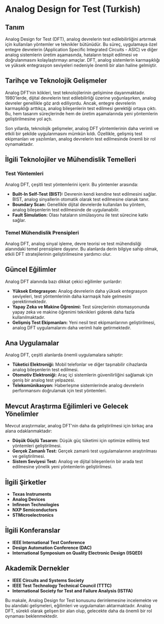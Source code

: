 # Analog Design for Test (Turkish)

## Tanım

Analog Design for Test (DFT), analog devrelerin test edilebilirliğini artırmak için kullanılan yöntemler ve teknikler bütünüdür. Bu süreç, uygulamaya özel entegre devrelerin (Application Specific Integrated Circuits - ASIC) ve diğer analog sistemlerin üretim aşamasında, hataların tespit edilmesi ve doğrulanmasını kolaylaştırmayı amaçlar. DFT, analog sistemlerin karmaşıklığı ve yüksek entegrasyon seviyeleri nedeniyle önemli bir alan haline gelmiştir.

## Tarihçe ve Teknolojik Gelişmeler

Analog DFT’nin kökleri, test teknolojilerinin gelişimine dayanmaktadır. 1980'lerde, dijital devrelerin test edilebilirliği üzerine yoğunlaşırken, analog devreler genellikle göz ardı ediliyordu. Ancak, entegre devrelerin karmaşıklığı arttıkça, analog bileşenlerin test edilmesi gerektiği ortaya çıktı. Bu, hem tasarım süreçlerinde hem de üretim aşamalarında yeni yöntemlerin geliştirilmesine yol açtı.

Son yıllarda, teknolojik gelişmeler, analog DFT yöntemlerinin daha verimli ve etkili bir şekilde uygulanmasını mümkün kıldı. Özellikle, gelişmiş test ekipmanları ve yazılımları, analog devrelerin test edilmesinde önemli bir rol oynamaktadır.

## İlgili Teknolojiler ve Mühendislik Temelleri

### Test Yöntemleri

Analog DFT, çeşitli test yöntemlerini içerir. Bu yöntemler arasında:

- **Built-In Self-Test (BIST):** Devrenin kendi kendine test edilmesini sağlar. BIST, analog sinyallerin otomatik olarak test edilmesine olanak tanır.
- **Boundary Scan:** Genellikle dijital devrelerde kullanılan bu yöntem, analog bileşenlerin test edilmesinde de uygulanabilir.
- **Fault Simulation:** Olası hataların simülasyonu ile test sürecine katkı sağlar.

### Temel Mühendislik Prensipleri

Analog DFT, analog sinyal işleme, devre teorisi ve test mühendisliği alanındaki temel prensiplere dayanır. Bu alanlarda derin bilgiye sahip olmak, etkili DFT stratejilerinin geliştirilmesine yardımcı olur.

## Güncel Eğilimler

Analog DFT alanında bazı dikkat çekici eğilimler şunlardır:

- **Yüksek Entegrasyon:** Analog devrelerin daha yüksek entegrasyon seviyeleri, test yöntemlerinin daha karmaşık hale gelmesini gerektirmektedir.
- **Yapay Zeka ve Makine Öğrenimi:** Test süreçlerinin otomasyonunda yapay zeka ve makine öğrenimi teknikleri giderek daha fazla kullanılmaktadır.
- **Gelişmiş Test Ekipmanları:** Yeni nesil test ekipmanlarının geliştirilmesi, analog DFT uygulamalarını daha verimli hale getirmektedir.

## Ana Uygulamalar

Analog DFT, çeşitli alanlarda önemli uygulamalara sahiptir:

- **Tüketici Elektroniği:** Mobil telefonlar ve diğer taşınabilir cihazlarda analog bileşenlerin test edilmesi.
- **Otomotiv Elektroniği:** Araç içi sistemlerin güvenilirliğini sağlamak için geniş bir analog test yelpazesi.
- **Telekomünikasyon:** Haberleşme sistemlerinde analog devrelerin performansını doğrulamak için test yöntemleri.

## Mevcut Araştırma Eğilimleri ve Gelecek Yönelimler

Mevcut araştırmalar, analog DFT'nin daha da geliştirilmesi için birkaç ana alana odaklanmaktadır:

- **Düşük Güçlü Tasarım:** Düşük güç tüketimi için optimize edilmiş test yöntemleri geliştirilmesi.
- **Gerçek Zamanlı Test:** Gerçek zamanlı test uygulamalarının araştırılması ve geliştirilmesi.
- **Sistem Seviyesi Test:** Analog ve dijital bileşenlerin bir arada test edilmesine yönelik yeni yöntemlerin geliştirilmesi.

## İlgili Şirketler

- **Texas Instruments**
- **Analog Devices**
- **Infineon Technologies**
- **NXP Semiconductors**
- **STMicroelectronics**

## İlgili Konferanslar

- **IEEE International Test Conference**
- **Design Automation Conference (DAC)**
- **International Symposium on Quality Electronic Design (ISQED)**

## Akademik Dernekler

- **IEEE Circuits and Systems Society**
- **IEEE Test Technology Technical Council (TTTC)**
- **International Society for Test and Failure Analysis (ISTFA)**

Bu makale, Analog Design for Test konusunu derinlemesine incelemekte ve bu alandaki gelişmeleri, eğilimleri ve uygulamaları aktarmaktadır. Analog DFT, sürekli olarak gelişen bir alan olup, gelecekte daha da önemli bir rol oynaması beklenmektedir.